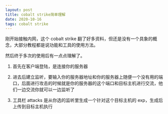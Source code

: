 ```yaml
---
layout: post
title: cobalt strike简单理解
date: 2020-10-16
tags: cobalt strike  
---
```


刚开始接触内网，这个 cobalt strike 翻了好多资料，但还是没有一个具象的概念，大部分教程都是说功能和工具的使用方法。

然后终于多次的使用后有一点点理解了。

1. 首先在客户端登陆，是连接你的服务器

2. 进去后建立监听，要输入你的服务器地址和你的服务器上随便一个没有用的端口，后面进行攻击的时候就是你的服务器的这个端口和目标主机进行交流，他们一边交流你就可以一边监听了

3. 工具栏 attacks 是从你选的监听里生成一个针对这个目标主机的 exp，生成后上传到目标主机执行